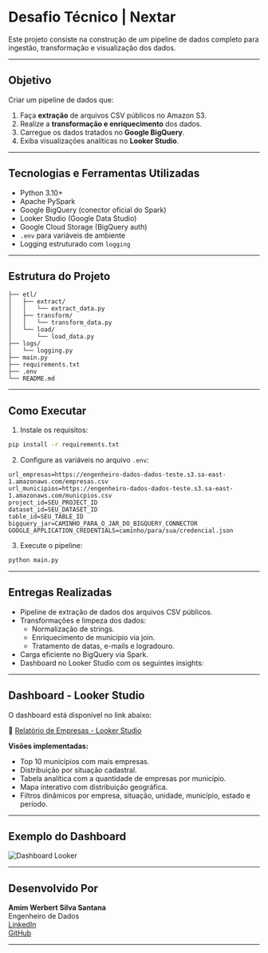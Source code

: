 
# Desafio Técnico | Nextar

Este projeto consiste na construção de um pipeline de dados completo para ingestão, transformação e visualização dos dados. 

---

## Objetivo

Criar um pipeline de dados que:
1. Faça **extração** de arquivos CSV públicos no Amazon S3.
2. Realize a **transformação e enriquecimento** dos dados.
3. Carregue os dados tratados no **Google BigQuery**.
4. Exiba visualizações analíticas no **Looker Studio**.

---

## Tecnologias e Ferramentas Utilizadas

- Python 3.10+
- Apache PySpark
- Google BigQuery (conector oficial do Spark)
- Looker Studio (Google Data Studio)
- Google Cloud Storage (BigQuery auth)
- `.env` para variáveis de ambiente
- Logging estruturado com `logging`

---

## Estrutura do Projeto

```
├── etl/
│   ├── extract/
│   │   └── extract_data.py
│   ├── transform/
│   │   └── transform_data.py
│   └── load/
│       └── load_data.py
├── logs/
│   └── logging.py
├── main.py
├── requirements.txt
├── .env
└── README.md
```

---

## Como Executar

1. Instale os requisitos:

```bash
pip install -r requirements.txt
```

2. Configure as variáveis no arquivo `.env`:

```env
url_empresas=https://engenheiro-dados-dados-teste.s3.sa-east-1.amazonaws.com/empresas.csv
url_municipios=https://engenheiro-dados-dados-teste.s3.sa-east-1.amazonaws.com/municpios.csv
project_id=SEU_PROJECT_ID
dataset_id=SEU_DATASET_ID
table_id=SEU_TABLE_ID
bigquery_jar=CAMINHO_PARA_O_JAR_DO_BIGQUERY_CONNECTOR
GOOGLE_APPLICATION_CREDENTIALS=caminho/para/sua/credencial.json
```

3. Execute o pipeline:

```bash
python main.py
```

---

## Entregas Realizadas

- Pipeline de extração de dados dos arquivos CSV públicos.
- Transformações e limpeza dos dados:
  - Normalização de strings.
  - Enriquecimento de município via join.
  - Tratamento de datas, e-mails e logradouro.
- Carga eficiente no BigQuery via Spark.
- Dashboard no Looker Studio com os seguintes insights:

---
## Dashboard - Looker Studio

O dashboard está disponível no link abaixo:

🔗 [Relatório de Empresas - Looker Studio](https://lookerstudio.google.com/reporting/81074d87-82e6-4e26-9894-b5ee2696ef29)

**Visões implementadas:**
- Top 10 municípios com mais empresas.
- Distribuição por situação cadastral.
- Tabela analítica com a quantidade de empresas por município.
- Mapa interativo com distribuição geográfica.
- Filtros dinâmicos por empresa, situação, unidade, município, estado e período.

---

## Exemplo do Dashboard

![Dashboard Looker](./img/dashboard-preview.png)

---

## Desenvolvido Por

**Amim Werbert Silva Santana**  
Engenheiro de Dados  
[LinkedIn](https://www.linkedin.com/in/amim-santana)  
[GitHub](https://github.com/amimsantana)

---
